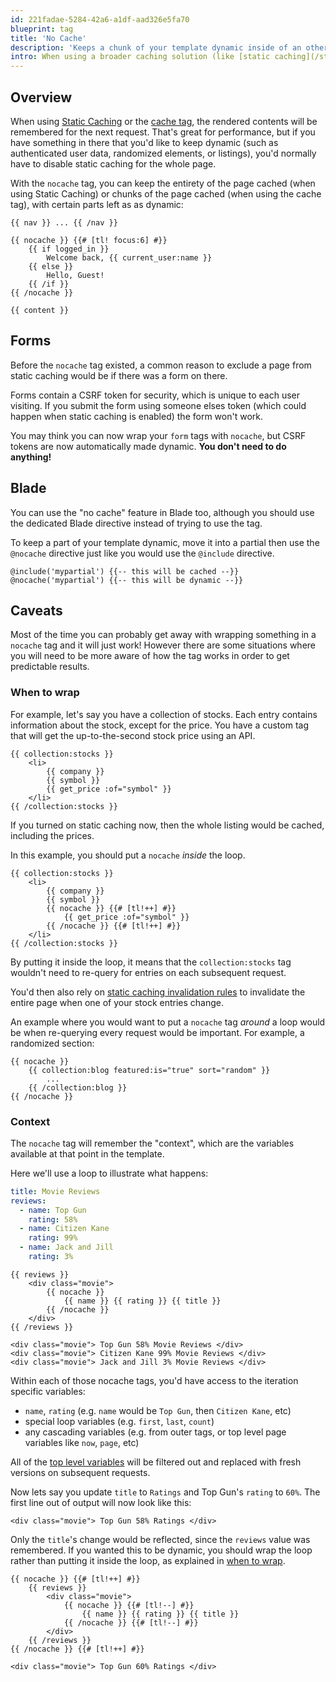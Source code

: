 ```yaml
---
id: 221fadae-5284-42a6-a1df-aad326e5fa70
blueprint: tag
title: 'No Cache'
description: 'Keeps a chunk of your template dynamic inside of an otherwise cached area.'
intro: When using a broader caching solution (like [static caching](/static-caching) or the [cache tag](/tags/cache)) you may want to keep a chunk of your template dynamic.
---
```

## Overview

When using [Static Caching](/static-caching) or the [cache tag](/tags/cache), the rendered contents will be remembered for the next request. That's great for performance, but if you have something in there that you'd like to keep dynamic (such as authenticated user data, randomized elements, or listings), you'd normally have to disable static caching for the whole page.

With the `nocache` tag, you can keep the entirety of the page cached (when using Static Caching) or chunks of the page cached (when using the cache tag), with certain parts left as as dynamic:

```
{{ nav }} ... {{ /nav }}

{{ nocache }} {{# [tl! focus:6] #}}
    {{ if logged_in }}
        Welcome back, {{ current_user:name }}
    {{ else }}
        Hello, Guest!
    {{ /if }}
{{ /nocache }}

{{ content }}
```

## Forms

Before the `nocache` tag existed, a common reason to exclude a page from static caching would be if there was a form on there.

Forms contain a CSRF token for security, which is unique to each user visiting. If you submit the form using someone elses token (which could happen when static caching is enabled) the form won't work.

You may think you can now wrap your `form` tags with `nocache`, but CSRF tokens are now automatically made dynamic. **You don't need to do anything!**

## Blade

You can use the "no cache" feature in Blade too, although you should use the dedicated Blade directive instead of trying to use the tag.

To keep a part of your template dynamic, move it into a partial then use the `@nocache` directive just like you would use the `@include` directive.

```blade
@include('mypartial') {{-- this will be cached --}}
@nocache('mypartial') {{-- this will be dynamic --}}
```

## Caveats

Most of the time you can probably get away with wrapping something in a `nocache` tag and it will just work! However there are some situations where you will need to be more aware of how the tag works in order to get predictable results.


### When to wrap

For example, let's say you have a collection of stocks. Each entry contains information about the stock, except for the price. You have a custom tag that will get the up-to-the-second stock price using an API.

```
{{ collection:stocks }}
    <li>
        {{ company }}
        {{ symbol }}
        {{ get_price :of="symbol" }}
    </li>
{{ /collection:stocks }}
```

If you turned on static caching now, then the whole listing would be cached, including the prices.

In this example, you should put a `nocache` _inside_ the loop.

```
{{ collection:stocks }}
    <li>
        {{ company }}
        {{ symbol }}
        {{ nocache }} {{# [tl!++] #}}
            {{ get_price :of="symbol" }}
        {{ /nocache }} {{# [tl!++] #}}
    </li>
{{ /collection:stocks }}
```

By putting it inside the loop, it means that the `collection:stocks` tag wouldn't need to re-query for entries on each subsequent request.

You'd then also rely on [static caching invalidation rules](/static-caching#invalidation) to invalidate the entire page when one of your stock entries change.

An example where you would want to put a `nocache` tag _around_ a loop would be when re-querying every request would be important. For example, a randomized section:

```
{{ nocache }}
    {{ collection:blog featured:is="true" sort="random" }}
        ...
    {{ /collection:blog }}
{{ /nocache }}
```

### Context

The `nocache` tag will remember the "context", which are the variables available at that point in the template.

Here we'll use a loop to illustrate what happens:

```yaml
title: Movie Reviews
reviews:
  - name: Top Gun
    rating: 58%
  - name: Citizen Kane
    rating: 99%
  - name: Jack and Jill
    rating: 3%
```

```
{{ reviews }}
    <div class="movie">
        {{ nocache }}
            {{ name }} {{ rating }} {{ title }}
        {{ /nocache }}
    </div>
{{ /reviews }}
```

```
<div class="movie"> Top Gun 58% Movie Reviews </div>
<div class="movie"> Citizen Kane 99% Movie Reviews </div>
<div class="movie"> Jack and Jill 3% Movie Reviews </div>
```

Within each of those nocache tags, you'd have access to the iteration specific variables:
  - `name`, `rating` (e.g. `name` would be `Top Gun`, then `Citizen Kane`, etc)
  - special loop variables (e.g. `first`, `last`, `count`)
  - any cascading variables (e.g. from outer tags, or top level page variables like `now`, `page`, etc)

All of the [top level variables](/variables) will be filtered out and replaced with fresh versions on subsequent requests.

Now lets say you update `title` to `Ratings` and Top Gun's `rating` to `60%`. The first line out of output will now look like this:

```
<div class="movie"> Top Gun 58% Ratings </div>
```

Only the `title`'s change would be reflected, since the `reviews` value was remembered. If you wanted this to be dynamic, you should wrap the loop rather than putting it inside the loop, as explained in [when to wrap](#when-to-wrap).

```
{{ nocache }} {{# [tl!++] #}}
    {{ reviews }}
        <div class="movie">
            {{ nocache }} {{# [tl!--] #}}
                {{ name }} {{ rating }} {{ title }}
            {{ /nocache }} {{# [tl!--] #}}
        </div>
    {{ /reviews }}
{{ /nocache }} {{# [tl!++] #}}
```
```
<div class="movie"> Top Gun 60% Ratings </div>
```
